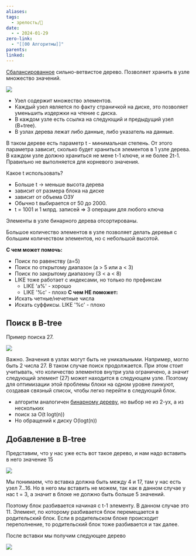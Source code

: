 ```yaml
---
aliases: 
tags:
  - зрелость/🌱
date:
  - - 2024-01-29
zero-link:
  - "[[00 Алгоритмы]]"
parents: 
linked:
---
```

[Сбалансированное](Сбалансированное%20дерево.md) сильно-ветвистое дерево. Позволяет хранить в узле множество значений.

![](Pasted%20image%2020240205190752.png)

- Узел содержит множество элементов.
- Каждый узел является по факту страничкой на диске, это позволяет уменьшить издержки на чтение с диска.
- В каждом узле есть ссылка на следующий и предыдущий узел (B+tree).
- В узлах дерева лежат либо данные, либо указатель на данные.

В таком дереве есть параметр t - минимальная степень. От этого параметра зависит, сколько будет храниться элементов в 1 узле дерева. В каждом узле должно храниться не мене t-1 ключе, и не более 2t-1. Правильно не выполняется для корневого значения.

Какое t использовать?
- Больше t -> меньше высота дерева
- зависит от размера блока на диске
- зависит от объема ОЗУ
- Обычно t выбирается от 50 до 2000.
- t = 1001 и 1 млрд. записей => 3 операции для любого ключа

Элементы в узле бинарного дерева отсортированы.

Большое количество элементов в узле позволяет делать деревья с большим количеством элементов, но с небольшой высотой.

**С чем может помочь:**
- Поиск по равенству (a=5)
- Поиск по открытому диапазон (a > 5 или a < 3)
- Поиск по закрытому диапазону (3 < a < 8)
- LIKE тоже работает с индексами, но только по префиксам
	- LIKE 'a%' - хорошо
	- LIKE '%c' - плохо
**С чем НЕ поможет:**
- Искать четные/нечетные числа
- Искать суффиксы. LIKE '%c' - плохо
## Поиск в B-tree
Пример поиска 27.

![](Pasted%20image%2020240129193115.png)

Важно. Значения в узлах могут быть не уникальными. Например, могло быть 2 числа 27. В таком случае поиск продолжается. При этом стоит учитывать, что количество элементов внутри узла ограничено, а значит следующий элемент (27) может находится в следующем узле. Поэтому для оптимизации этой проблемы блоки на одном уровне линкуют, создавая связный список, чтобы легко перейти в следующий блок.

- алгоритм аналогичен [бинарному дереву](Бинарное%20дерево%20поиска.md), но выбор не из 2-ух, а из нескольких
- поиск за O(t logt(n))
- Но обращений к диску O(logt(n))

## Добавление в B-tree
Представим, что у нас уже есть вот такое дерево, и нам надо вставить в него значение 15

![](Pasted%20image%2020240129194120.png)

Мы понимаем, что вставка должна быть между 4 и 17, там у нас есть узел 7...16. Но в него мы вставить не можем, так как в данном случае у нас t = 3, а значит в блоке не должно быть больше 5 значений.

Поэтому блок разбивается начиная с t-1 элементу. В данном случае это 11. Элемент, по которому разбивается блок перемещается в родительский блок. Если в родительском блоке происходит переполнение, то родительский блок тоже разбивается и так далее.

После вставки мы получим следующее дерево

![](Pasted%20image%2020240129194629.png)

